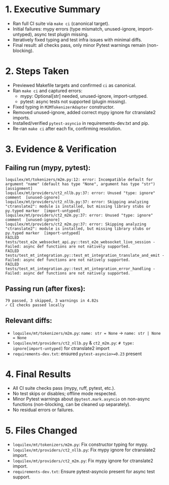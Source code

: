 
# 1. Executive Summary
- Ran full CI suite via `make ci` (canonical target).
- Initial failures: mypy errors (type mismatch, unused-ignore, import-untyped), async test plugin missing.
- Iteratively fixed typing and test infra issues with minimal diffs.
- Final result: all checks pass, only minor Pytest warnings remain (non-blocking).

# 2. Steps Taken
- Previewed Makefile targets and confirmed `ci` as canonical.
- Ran `make ci` and captured errors:
	- mypy: Optional[str] needed, unused-ignore, import-untyped.
	- pytest: async tests not supported (plugin missing).
- Fixed typing in `M2MTokenizerAdapter` constructor.
- Removed unused-ignore, added correct mypy ignore for ctranslate2 imports.
- Installed/verified `pytest-asyncio` in requirements-dev.txt and pip.
- Re-ran `make ci` after each fix, confirming resolution.

# 3. Evidence & Verification
## Failing run (mypy, pytest):
```
loquilex/mt/tokenizers/m2m.py:12: error: Incompatible default for argument "name" (default has type "None", argument has type "str")  [assignment]
loquilex/mt/providers/ct2_nllb.py:37: error: Unused "type: ignore" comment  [unused-ignore]
loquilex/mt/providers/ct2_nllb.py:37: error: Skipping analyzing "ctranslate2": module is installed, but missing library stubs or py.typed marker  [import-untyped]
loquilex/mt/providers/ct2_m2m.py:37: error: Unused "type: ignore" comment  [unused-ignore]
loquilex/mt/providers/ct2_m2m.py:37: error: Skipping analyzing "ctranslate2": module is installed, but missing library stubs or py.typed marker  [import-untyped]
FAILED tests/test_e2e_websocket_api.py::test_e2e_websocket_live_session - Failed: async def functions are not natively supported.
FAILED tests/test_mt_integration.py::test_mt_integration_translate_and_emit - Failed: async def functions are not natively supported.
FAILED tests/test_mt_integration.py::test_mt_integration_error_handling - Failed: async def functions are not natively supported.
```
## Passing run (after fixes):
```
79 passed, 3 skipped, 3 warnings in 4.82s
✓ CI checks passed locally
```
## Relevant diffs:
- `loquilex/mt/tokenizers/m2m.py`: `name: str = None` → `name: str | None = None`
- `loquilex/mt/providers/ct2_nllb.py` & `ct2_m2m.py`: `# type: ignore[import-untyped]` for ctranslate2 import
- `requirements-dev.txt`: ensured `pytest-asyncio>=0.23` present

# 4. Final Results
- All CI suite checks pass (mypy, ruff, pytest, etc.).
- No test skips or disables; offline mode respected.
- Minor Pytest warnings about `@pytest.mark.asyncio` on non-async functions (non-blocking, can be cleaned up separately).
- No residual errors or failures.

# 5. Files Changed
- `loquilex/mt/tokenizers/m2m.py`: Fix constructor typing for mypy.
- `loquilex/mt/providers/ct2_nllb.py`: Fix mypy ignore for ctranslate2 import.
- `loquilex/mt/providers/ct2_m2m.py`: Fix mypy ignore for ctranslate2 import.
- `requirements-dev.txt`: Ensure pytest-asyncio present for async test support.
